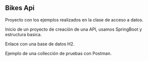 ## Bikes Api

Proyecto con los ejemplos realizados en la clase de acceso a datos.

Inicio de un proyecto de creación de una API, usamos SpringBoot y 
estructura basica.

Enlace con una base de datos H2.

Ejemplo de una collección de pruebas con Postman.
